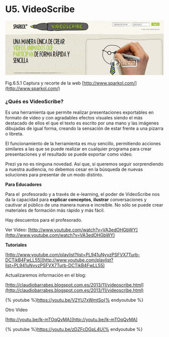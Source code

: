 # U5. VideoScribe


[![Videoscribe](img/videoscribe.png "Sparkol")](http://www.sparkol.com/ "Ir a la Web de VideoScribe http://www.sparkol.com/")


Fig.6.5.1 Captura y recorte de la web [http://www.sparkol.com/](http://www.sparkol.com/)

### ¿Qués es VideoScribe?

Es una herramienta que permite realizar presentaciones exportables en formato de video y con agradables efectos visuales siendo el más destacado de ellos el que el texto es escrito por una mano y las imágenes dibujadas de igual forma, creando la sensación de estar frente a una pizarra o libreta.

El funcionamiento de la herramienta es muy sencillo, permitiendo acciones similares a las que se puede realizar en cualquier programa para crear presentaciones y el resultado se puede exportar como video.

Prezi ya no es ninguna novedad. Así que, si queremos seguir sorprendiendo a nuestra audiencia, no debemos cesar en la búsqueda de nuevas soluciones para presentar de un modo distinto.

**Para Educadores**

Para el  profesorado y a través de e-learning, el poder de VideoScribe nos da la capacidad para **explicar conceptos**, **ilustrar** conversaciones y cautivar al público de una manera nueva e increíble. No sólo se puede crear materiales de formación más rápido y más fácil.

Hay descuentos para el profesorado.

Ver Vídeo: [http://www.youtube.com/watch?v=VA3edOHGbWY](http://www.youtube.com/watch?v=VA3edOHGbWY)

**Tutoriales**

[http://www.youtube.com/playlist?list=PL941uNyvzPSFVX7Turb-DCTikB4FwLL55](http://www.youtube.com/playlist?list=PL941uNyvzPSFVX7Turb-DCTikB4FwLL55)

Actualizaremos información en el blog:

[http://claudiobarrabes.blogspot.com.es/2013/11/videoscribe.html](http://claudiobarrabes.blogspot.com.es/2013/11/videoscribe.html)

{% youtube %}https://youtu.be/V2YU7xWmtSo{% endyoutube %}

Otro Vídeo

[http://youtu.be/lk-mTOqQvMA](http://youtu.be/lk-mTOqQvMA)

{% youtube %}https://youtu.be/zDZFcDGpL4U{% endyoutube %}
